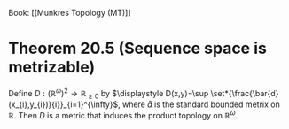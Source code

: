 Book: [[Munkres Topology (MT)]]
# Theorem 20.5 (Sequence space is metrizable)
Define $D:(\mathbb{R}^{\omega})^{2}\to \mathbb{R}_{\geq 0}$ by $\displaystyle D(x,y)=\sup \set*{\frac{\bar{d}(x_{i},y_{i})}{i}}_{i=1}^{\infty}$, where $\bar{d}$ is the standard bounded metrix on $\mathbb{R}$.
Then $D$ is a metric that induces the product topology on $\mathbb{R}^{\omega}$.